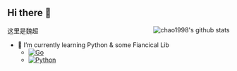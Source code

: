## Hi there 👋

这里是魏超
<img align="right" src="https://github-readme-stats.vercel.app/api?username=chao1998&show_icons=true&theme=algolia" alt="chao1998's github stats" />
- 🌱 I’m currently learning Python & some Fiancical Lib            
  - [![Go](https://img.shields.io/badge/-Go-00ACD7?style=flat-square&logo=Go&logoColor=fff)](https://golang.org/)
  - [![Python](https://img.shields.io/badge/-Python-FFBB00?style=flat-square&logo=Python&logoColor=fff)](https://www.python.org/)
<!--
**chao1998/chao1998** is a ✨ _special_ ✨ repository because its `README.md` (this file) appears on your GitHub profile.

Here are some ideas to get you started:

- 🔭 I’m currently working on ...
- 🌱 I’m currently learning ...
- 👯 I’m looking to collaborate on ...
- 🤔 I’m looking for help with ...
- 💬 Ask me about ...
- 📫 How to reach me: ...
- 😄 Pronouns: ...
- ⚡ Fun fact: ...
-->

